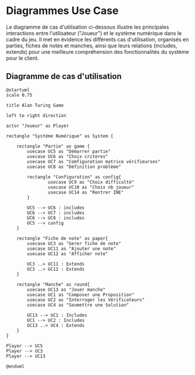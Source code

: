 # Diagrammes Use Case

<primary-label ref="diagram"/>

Le diagramme de cas d'utilisation ci-dessous illustre les principales interactions entre l'utilisateur ("Joueur") et le
système numérique dans le cadre du jeu. Il met en évidence les différents cas d'utilisation,
organisés en parties, fiches de notes et manches, ainsi que leurs relations (includes, extends) pour une meilleure
compréhension des fonctionnalités du système pour le client.

## Diagramme de cas d'utilisation

<secondary-label ref="structurel"/>

```PlantUML
@startuml
scale 0.75

title Alan Turing Game

left to right direction

actor "Joueur" as Player

rectangle "Système Numérique" as System {

    rectangle "Partie" as game {
        usecase UC5 as "Démarrer partie"
        usecase UC6 as "Choix critères"
        usecase UC7 as "Comfiguration matrice vérifieurses"
        usecase UC8 as "Définition problème"

        rectangle "Configuration" as config{
                usecase UC9 as "Choix difficulté"
                usecase UC10 as "Choix nb joueur"
                usecase UC14 as "Rentrer INE"
        }

        UC5 --> UC6 : includes
        UC6 --> UC7 : includes
        UC6 --> UC8 : includes
        UC5 --> config
    }

    rectangle "Fiche de note" as paper{
        usecase UC3 as "Gerer fiche de note"
        usecase UC11 as "Ajouter une note"
        usecase UC12 as "Afficher note"

        UC3 ..> UC11 : Extends
        UC3 ..> UC12 : Extends
    }

    rectangle "Manche" as round{
        usecase UC13 as "Jouer manche"
        usecase UC1 as "Composer une Proposition"
        usecase UC2 as "Interroger les Vérificateurs"
        usecase UC4 as "Soumettre une Solution"

        UC13 --> UC1 : Includes
        UC1 --> UC2 : Includes
        UC13 ..> UC4 : Extends
    }
}

Player --> UC5
Player --> UC3
Player --> UC13

@enduml
```
